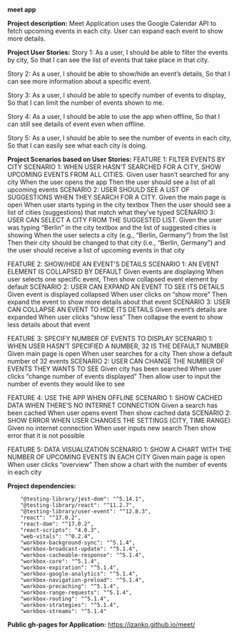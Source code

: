 **meet app**

**Project description:**
Meet Application uses the Google Calendar API to fetch upcoming events in each city. 
User can expand each event to show more details.

**Project User Stories:**
Story 1: 
As a user, 
I should be able to filter the events by city,
So that I can see the list of events that take place in that city.

Story 2: 
As a user, 
I should be able to show/hide an event’s details,
So that I can see more information about a specific event.

Story 3: 
As a user, 
I should be able to specify number of events to display,
So that I can limit the number of events shown to me.

Story 4: 
As a user, 
I should be able to use the app when offline,
So that I can still see details of event even when offline.

Story 5: 
As a user, 
I should be able to see the number of events in each city,
So that I can easily see what each city is doing.

**Project Scenarios based on User Stories:**
FEATURE 1: FILTER EVENTS BY CITY
SCENARIO 1: WHEN USER HASN’T SEARCHED FOR A CITY, SHOW UPCOMING EVENTS FROM ALL CITIES.
Given user hasn’t searched for any city
When  the user opens the app
Then  the user should see a list of all upcoming events
SCENARIO 2: USER SHOULD SEE A LIST OF SUGGESTIONS WHEN THEY SEARCH FOR A CITY.
Given the main page is open
When  user starts typing in the city textbox
Then  the user should see a list of cities (suggestions) that match what they’ve typed
SCENARIO 3: USER CAN SELECT A CITY FROM THE SUGGESTED LIST.
Given the user was typing “Berlin” in the city textbox and the list of suggested cities is showing
When  the user selects a city (e.g., “Berlin, Germany”) from the list
Then  their city should be changed to that city (i.e., “Berlin, Germany”) and the user should receive a list of upcoming events in that city

FEATURE 2: SHOW/HIDE AN EVENT'S DETAILS
SCENARIO 1: AN EVENT ELEMENT IS COLLAPSED BY DEFAULT
Given  events are displaying
When   user selects one specific event,
Then   show collapsed event element by default
SCENARIO 2: USER CAN EXPAND AN EVENT TO SEE ITS DETAILS
Given  event is displayed collapsed
When   user clicks on “show more”
Then   expand the event to show more details about that event
SCENARIO 3: USER CAN COLLAPSE AN EVENT TO HIDE ITS DETAILS
Given  event’s details are expanded
When   user clicks “show less”
Then   collapse the event to show less details about that event


FEATURE 3: SPECIFY NUMBER OF EVENTS TO DISPLAY
SCENARIO 1: WHEN USER HASN’T SPECIFIED A NUMBER, 32 IS THE DEFAULT NUMBER
Given  main page is open
When   user searches for a city
Then   show a default number of 32 events
SCENARIO 2: USER CAN CHANGE THE NUMBER OF EVENTS THEY WANTS TO SEE
Given  city has been searched
When   user clicks “change number of events displayed”
Then   allow user to input the number of events they would like to see



FEATURE 4: USE THE APP WHEN OFFLINE
SCENARIO 1: SHOW CACHED DATA WHEN THERE’S NO INTERNET CONNECTION
Given  a search has been cached
When   user opens event
Then   show cached data
SCENARIO 2: SHOW ERROR WHEN USER CHANGES THE SETTINGS (CITY, TIME RANGE)
Given  no internet connection
When   user inputs new search
Then   show error that it is not possible


FEATURE 5: DATA VISUALIZATION
SCENARIO 1: SHOW A CHART WITH THE NUMBER OF UPCOMING EVENTS IN EACH CITY
Given  main page is open
When   user clicks “overview”
Then   show a chart with the number of events in each city


**Project dependencies:**
```
    "@testing-library/jest-dom": "^5.14.1",
    "@testing-library/react": "^11.2.7",
    "@testing-library/user-event": "^12.8.3",
    "react": "^17.0.2",
    "react-dom": "^17.0.2",
    "react-scripts": "4.0.3",
    "web-vitals": "^0.2.4",
    "workbox-background-sync": "^5.1.4",
    "workbox-broadcast-update": "^5.1.4",
    "workbox-cacheable-response": "^5.1.4",
    "workbox-core": "^5.1.4",
    "workbox-expiration": "^5.1.4",
    "workbox-google-analytics": "^5.1.4",
    "workbox-navigation-preload": "^5.1.4",
    "workbox-precaching": "^5.1.4",
    "workbox-range-requests": "^5.1.4",
    "workbox-routing": "^5.1.4",
    "workbox-strategies": "^5.1.4",
    "workbox-streams": "^5.1.4"
```

**Public gh-pages for Application:**
https://izanko.github.io/meet/
